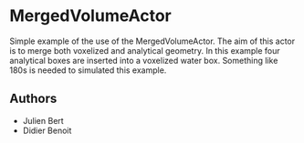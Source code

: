 # MergedVolumeActor

Simple example of the use of the MergedVolumeActor. The aim of this actor is to merge both voxelized and analytical geometry. In this example four analytical boxes are inserted into a voxelized water box. Something like 180s is needed to simulated this example.

## Authors

* Julien Bert
* Didier Benoit
